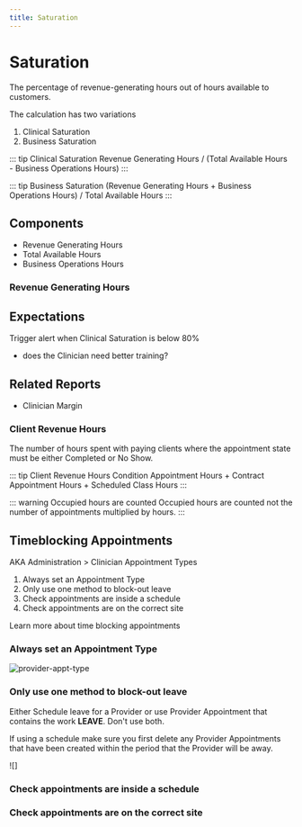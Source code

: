 ```yaml
---
title: Saturation
---
```


# Saturation

The percentage of revenue-generating hours out of hours available to customers.

The calculation has two variations

1. Clinical Saturation
2. Business Saturation

::: tip Clinical Saturation
Revenue Generating Hours / (Total Available Hours - Business Operations Hours)
:::

::: tip Business Saturation
(Revenue Generating Hours + Business Operations Hours) / Total Available Hours
:::

## Components

- Revenue Generating Hours
- Total Available Hours
- Business Operations Hours

### Revenue Generating Hours

## Expectations

Trigger alert when Clinical Saturation is below 80%

- does the Clinician need better training?

## Related Reports

- Clinician Margin

### Client Revenue Hours

The number of hours spent with paying clients where the appointment state must be either Completed or No Show.

::: tip Client Revenue Hours
Condition Appointment Hours + Contract Appointment Hours + Scheduled Class Hours
:::

::: warning Occupied hours are counted
Occupied hours are counted not the number of appointments multiplied by hours.
:::

## Timeblocking Appointments

AKA Administration > Clinician Appointment Types

1. Always set an Appointment Type
2. Only use one method to block-out leave
3. Check appointments are inside a schedule
4. Check appointments are on the correct site

Learn more about time blocking appointments

### Always set an Appointment Type

![provider-appt-type]()

### Only use one method to block-out leave

Either Schedule leave for a Provider or use Provider Appointment that contains the work **LEAVE**. Don't use both.

If using a schedule make sure you first delete any Provider Appointments that have been created within the period that the Provider will be away.

![]

### Check appointments are inside a schedule

### Check appointments are on the correct site
